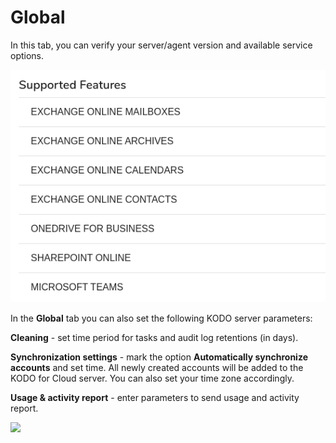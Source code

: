 # Global

In this tab, you can verify your server/agent version and available service options.

![](<../../../.gitbook/assets/Zrzut ekranu z 2021-08-31 10-10-34.png>)

In the **Global** tab you can also set the following KODO server parameters:

**Cleaning** - set time period for tasks and audit log retentions (in days).

**Synchronization settings** - mark the option **Automatically synchronize accounts** and set time. All newly created accounts will be added to the KODO for Cloud server. You can also set your time zone accordingly.

**Usage & activity report** - enter parameters to send usage and activity report.

![](https://gblobscdn.gitbook.com/assets%2F-MARp0PEmGx7WatFFC6-%2F-MXBovJpZ7pDvB63EH3s%2F-MXCSkIyTg9_7aqcamNd%2Fimage.png?alt=media\&token=1bd65ad1-a997-4f74-b42b-384ed26ba7b8)

